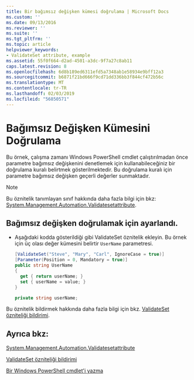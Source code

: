 ```yaml
---
title: Bir bağımsız değişken kümesi doğrulama | Microsoft Docs
ms.custom: ''
ms.date: 09/13/2016
ms.reviewer: ''
ms.suite: ''
ms.tgt_pltfrm: ''
ms.topic: article
helpviewer_keywords:
- ValidateSet attribute, example
ms.assetid: 55f0f664-d2ad-4501-a3dc-9f7a27c8ab11
caps.latest.revision: 8
ms.openlocfilehash: 6d8b189ed6311efd5a7348ab1e58934e9bff12a3
ms.sourcegitcommit: b6871f21bd666f9cd71dd336bb3f844cf472b56c
ms.translationtype: MT
ms.contentlocale: tr-TR
ms.lasthandoff: 02/03/2019
ms.locfileid: "56850571"
---
```

# <a name="how-to-validate-an-argument-set"></a>Bağımsız Değişken Kümesini Doğrulama

Bu örnek, çalışma zamanı Windows PowerShell cmdlet çalıştırılmadan önce parametre bağımsız değişkenini denetlemek için kullanabileceğiniz bir doğrulama kuralı belirtmek gösterilmektedir. Bu doğrulama kuralı için parametre bağımsız değişken geçerli değerler sunmaktadır.

> [!NOTE]
> Bu öznitelik tanımlayan sınıf hakkında daha fazla bilgi için bkz: [System.Management.Automation.Validatesetattribute](/dotnet/api/System.Management.Automation.ValidateSetAttribute).

## <a name="to-validate-an-argument-set"></a>Bağımsız değişken doğrulamak için ayarlandı.

- Aşağıdaki kodda gösterildiği gibi ValidateSet öznitelik ekleyin. Bu örnek için üç olası değer kümesini belirtir `UserName` parametresi.

    ```csharp
    [ValidateSet("Steve", "Mary", "Carl", IgnoreCase = true)]
    [Parameter(Position = 0, Mandatory = true)]
    public string UserName
    {
      get { return userName; }
      set { userName = value; }
    }

    private string userName;
    ```

Bu öznitelik bildirmek hakkında daha fazla bilgi için bkz. [ValidateSet özniteliği bildirimi](./validateset-attribute-declaration.md).

## <a name="see-also"></a>Ayrıca bkz:

[System.Management.Automation.Validatesetattribute](/dotnet/api/System.Management.Automation.ValidateSetAttribute)

[ValidateSet özniteliği bildirimi](./validateset-attribute-declaration.md)

[Bir Windows PowerShell cmdlet'i yazma](./writing-a-windows-powershell-cmdlet.md)
